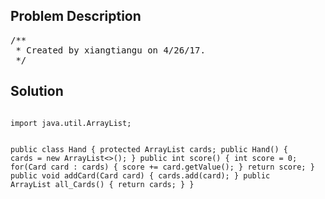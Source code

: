 <!--
<style>
  body { font-family: Arial, sans-serif; }
  .container { max-width: 100%; margin: 0 auto; padding: 10px; }
  .comment-block { background-color: #f9f9f9; padding: 10px; border-left: 5px solid #ccc; width: 200px; margin: 20px auto; overflow-wrap: break-word; white-space: pre-wrap; }
  .code-block { background-color: #f4f4f4; padding: 10px; border: 1px solid #ddd; width: 50%; margin: 20px auto; overflow-wrap: break-word; white-space: pre-wrap; }
</style>
-->

<div class='container'>
<h2>Problem Description</h2>
<div class='comment-block'>
<pre>
/**
 * Created by xiangtiangu on 4/26/17.
 */
</pre>
</div>

<h2>Solution</h2>
<div class='code-block'>
<pre><code class='language-java'>
import java.util.ArrayList;

public class Hand {
    protected ArrayList<Card> cards;
    public Hand() {
        cards = new ArrayList<>();
    }
    public int score() {
        int score = 0;
        for(Card card : cards) {
            score += card.getValue();
        }
        return score;
    }
    public void addCard(Card card) {
        cards.add(card);
    }
    public ArrayList<Card> all_Cards() {
        return cards;
    }
}
</code></pre>
</div>
</div>
